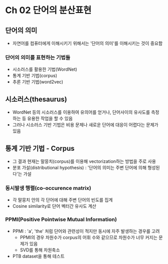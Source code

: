 # Ch 02 단어의 분산표현

## 단어의 의미

- 자연어를 컴퓨터에게 이해시키기 위해서는 '단어의 의미'를 이해시키는 것이 중요함

### 단어의 의미를 표현하는 기법들

- 시소러스를 활용한 기법(WordNet)
- 통계 기반 기법(corpus)
- 추론 기반 기법(word2vec)

## 시소러스(thesaurus)

- WordNet 등의 시소러스를 이용하여 유의어를 얻거나, 단어사이의 유사도를 측정하는 등 유용한 작업을 할 수 있음
- 그러나 시소러스 기반 기법은 비용 문제나 새로운 단어에 대응이 어렵다는 문제가 있음

## 통계 기반 기법 - Corpus

- 그 결과 현재는 말뭉치(corpus)를 이용해 vectorization하는 방법을 주로 사용
- 분포 가설(distributional hypothesis) : '단어의 의미는 주변 단어에 의해 형성된다'는 가설

### 동시발생 행렬(co-occurence matrix)

- 각 말뭉치 안의 각 단어에 대해 주변 단어의 빈도를 집계
- Cosine similarity로 단어 벡터간 유사도 계산

### PPMI(Positive Pointwise Mutual Information)

- PPMI : 'a', 'the' 처럼 단어와 관련성이 적지만 동시에 자주 발생하는 경우를 고려
    - PPMI의 경우 차원수가 corpus의 어휘 수와 같으므로 차원수가 너무 커지는 문제가 있음
    - SVD를 통해 차원축소
- PTB dataset을 통해 테스트